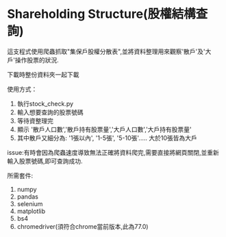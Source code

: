 # Shareholding Structure(股權結構查詢)

這支程式使用爬蟲抓取"集保戶股權分散表",並將資料整理用來觀察'散戶'及'大戶'操作股票的狀況.

下載時整份資料夾一起下載

使用方式：
1. 執行stock_check.py
2. 輸入想要查詢的股票號碼
3. 等待資整理完
4. 顯示 '散戶人口數','散戶持有股票量','大戶人口數','大戶持有股票量'
5. 其中散戶又細分為: '1張以內', '1-5張', '5-10張'..... 大於10張皆為大戶

issue:有時會因為爬蟲速度導致無法正確將資料爬完,需要直接將網頁關閉,並重新輸入股票號碼,即可查詢成功.

所需套件:
1. numpy
2. pandas
3. selenium
4. matplotlib
5. bs4
6. chromedriver(須符合chrome當前版本,此為77.0)
